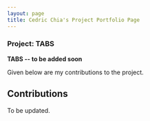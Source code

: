 ```yaml
---
layout: page
title: Cedric Chia's Project Portfolio Page
---
```


### Project: TABS

**TABS -- to be added soon**

Given below are my contributions to the project.

## Contributions

To be updated.
